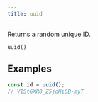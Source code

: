 ```yaml
---
title: uuid
---
```


<div class="lead">
  Returns a random unique ID.
</div>

`uuid()`

## Examples

```js
const id = uuid();
// V1StGXR8_Z5jdHi6B-myT
```
